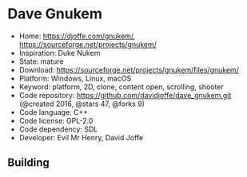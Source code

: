 # Dave Gnukem

- Home: https://djoffe.com/gnukem/, https://sourceforge.net/projects/gnukem/
- Inspiration: Duke Nukem
- State: mature
- Download: https://sourceforge.net/projects/gnukem/files/gnukem/
- Platform: Windows, Linux, macOS
- Keyword: platform, 2D, clone, content open, scrolling, shooter
- Code repository: https://github.com/davidjoffe/dave_gnukem.git (@created 2016, @stars 47, @forks 9)
- Code language: C++
- Code license: GPL-2.0
- Code dependency: SDL
- Developer: Evil Mr Henry, David Joffe

## Building
